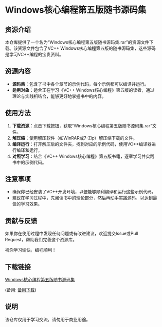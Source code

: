 # Windows核心编程第五版随书源码集

## 资源介绍

本仓库提供了一个名为“Windows核心编程第五版随书源码集.rar”的资源文件下载。该资源文件包含了VC++ Windows核心编程第五版的随书源码集，这些源码是学习VC++编程的宝贵资料。

## 资源内容

- **源码集**：包含了书中各个章节的示例代码，每个示例都可以编译并运行。
- **适用对象**：适合正在学习《VC++ Windows核心编程》第五版的读者，通过理论与实践相结合，能够更好地掌握书中的内容。

## 使用方法

1. **下载资源**：点击下载按钮，获取“Windows核心编程第五版随书源码集.rar”文件。
2. **解压缩**：使用解压软件（如WinRAR或7-Zip）解压缩下载的文件。
3. **编译运行**：打开解压后的文件夹，找到对应的示例代码，使用VC++编译器进行编译和运行。
4. **对照学习**：结合《VC++ Windows核心编程》第五版书籍，逐章学习并实践书中的示例代码。

## 注意事项

- 确保你已经安装了VC++开发环境，以便能够顺利编译和运行这些示例代码。
- 建议在学习过程中，先阅读书中的理论部分，然后再动手实践源码，以达到最佳的学习效果。

## 贡献与反馈

如果你在使用过程中发现任何问题或有改进建议，欢迎提交Issue或Pull Request，帮助我们完善这个资源库。

祝你学习愉快，编程顺利！

## 下载链接
[Windows核心编程第五版随书源码集](https://pan.quark.cn/s/c18078f9fd76) 

(备用: [备用下载](https://pan.baidu.com/s/14xDGxEDE-L3ZPOO5b2FWXA?pwd=1234))

## 说明

该仓库仅用于学习交流，请勿用于商业用途。
